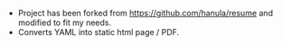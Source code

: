 * Project has been forked from https://github.com/hanula/resume and modified to fit my needs.
* Converts YAML into static html page / PDF.